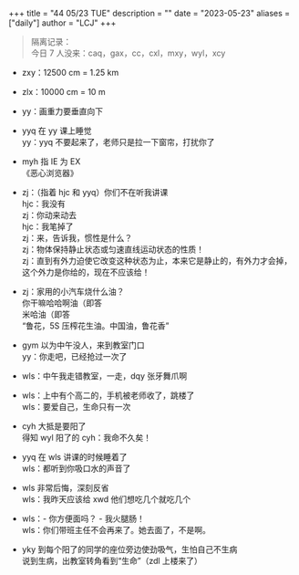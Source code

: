 +++
title = "44 05/23 TUE"
description = ""
date = "2023-05-23"
aliases = ["daily"]
author = "LCJ"
+++

> 隔离记录：  
> 今日 7 人没来：caq，gax，cc，cxl，mxy，wyl，xcy

- zxy：12500 cm = 1.25 km

- zlx：10000 cm = 10 m

- yy：画重力要垂直向下

- yyq 在 yy 课上睡觉  
yy：yyq 不要起来了，老师只是拉一下窗帘，打扰你了

- myh 指 IE 为 EX  
《恶心浏览器》

- zj：（指着 hjc 和 yyq）你们不在听我讲课  
hjc：我没有  
zj：你动来动去  
hjc：我笔掉了  
zj：来，告诉我，惯性是什么？  
zj：物体保持静止状态或匀速直线运动状态的性质！  
zj：直到有外力迫使它改变这种状态为止，本来它是静止的，有外力才会掉，这个外力是你给的，现在不应该给！

- zj：家用的小汽车烧什么油？  
你干嘛哈哈啊油（即答  
米哈油（即答  
“鲁花，5S 压榨花生油。中国油，鲁花香”

- gym 以为中午没人，来到教室门口  
yy：你走吧，已经抢过一次了

- wls：中午我走错教室，一走，dqy 张牙舞爪啊

- wls：上中有个高二的，手机被老师收了，跳楼了  
wls：要爱自己，生命只有一次

- cyh 大抵是要阳了  
得知 wyl 阳了的 cyh：我命不久矣！

- yyq 在 wls 讲课的时候睡着了  
wls：都听到你吸口水的声音了

- wls 非常后悔，深刻反省  
wls：我昨天应该给 xwd 他们想吃几个就吃几个

- wls：- 你方便面吗？ - 我火腿肠！  
wls：你们带班主任不会再来了。她去面了，不是啊。

- yky 到每个阳了的同学的座位旁边使劲吸气，生怕自己不生病  
说到生病，出教室转角看到“生命”（zdl 上楼来了）